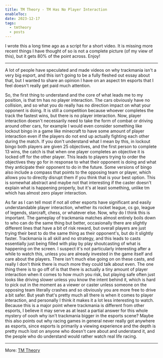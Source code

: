 ```yaml
---
title: TM Theory - TM Has No Player Interaction
enableToc: 
date: 2023-12-17
tags:
  - tmtheory
  - posts
---
```

I wrote this a long time ago as a script for a short video. It is missing more recent things I have thought of so is not a complete picture (of my view of this), but it gets 80% of the point across. Enjoy!

---
A lot of people have speculated and made videos on why trackmania isn't a very big esport, and this isn't going to be a fully fleshed out essay about that, but I wanted to share an opinion I have on an aspect tm esports that I feel doesn't really get paid much attention.

So, the first thing to understand and the core of what leads me to my position, is that tm has no player interaction. The cars obviously have no collision, and so what you do really has no direction impact on what your opponent is doing. It is still a competition because whoever completes the track the fastest wins, but there is no player interaction. Now, player interaction doesn't necessarily need to take the form of combat or driving around other cars, for example I would even consider something like lockout bingo in a game like minecraft to have some amount of player interaction even if the players do not end up actually fighting each other during the match. If you don't understand what I mean by this, in lockout bingo both players are given 25 objectives, and the first person to complete 13 wins, the catch is that when one player completes an objective it is locked off for the other player. This leads to players trying to order the objectives they go for in response to what their opponent is doing and what they anticipate their opponent to do in the future. Some versions of bingo also include a compass that points to the opposing team or player, which allows you to directly disrupt them if you think that is your best option. This is somewhat abstract and maybe not that interesting if the caster doesn't explain what is happening properly, but it's at least something, unlike tm which has almost zero player interaction.

As far as I can tell most if not all other esports have significant and easily understandable player interaction, whether its rocket league, cs go, league of legends, starcraft, chess, or whatever else. Now, why do I think this is important. The gameplay of trackmania matches almost entirely boils down to who can do the same thing but better, occasionally there are slightly different lines that have a bit of risk reward, but overall players are just trying their best to do the same thing as their opponent's, but do it slightly faster. Trackmania is all skill and no strategy, and this leads to casts essentially just being filled with play by play shoutcasting of what is happening on the screen. I suspect it's not particularly interesting after a while to watch this, unless you are already invested in the game itself and care about the players. There isn't much else going on on these casts, and really I don't think there is much more they could talk about even. The one thing there is to go off of is that there is actually a tiny amount of player interaction when it comes to how much you risk, but playing safe often just looks like driving slower unless you know the intent behind it, which is hard to pick out in the moment as a viewer or caster unless someone on the opposing team literally crashes and so obviously you are more free to drive a bit safer. But yeah that's pretty much all there is when it comes to player interaction, and personally I think it makes it a lot less interesting to watch. Because this is a major point where trackmania is different from other esports, I believe it may serve as at least a partial answer for this whole mystery of oooh why isn't trackmania bigger in the esports scene? Maybe this also points out why racing games in general never really got anywhere as esports, since esports is primarily a viewing experience and the depth is pretty much lost on anyone who doesn't care about and understand it, and the people who do understand would rather watch real life racing.

---
More: [TM Theory](./tags/tmtheory)